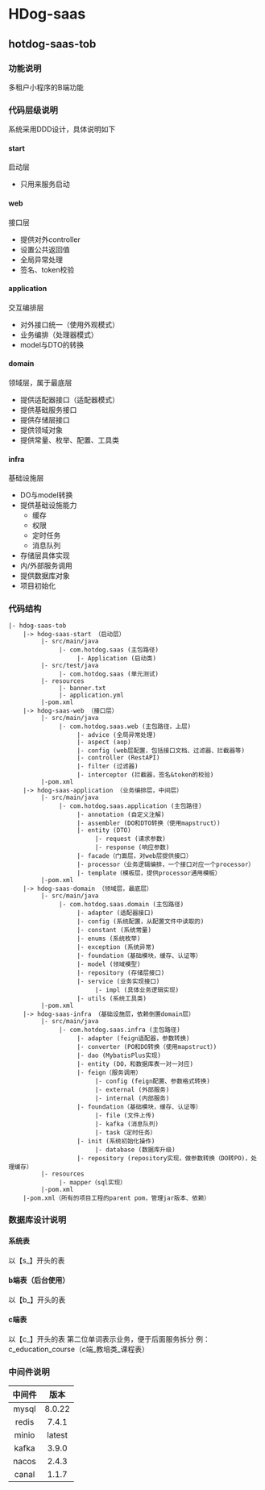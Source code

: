 # HDog-saas

## hotdog-saas-tob

### 功能说明

多租户小程序的B端功能

### 代码层级说明

系统采用DDD设计，具体说明如下

#### start

启动层

+ 只用来服务启动

#### web

接口层

+ 提供对外controller
+ 设置公共返回值
+ 全局异常处理
+ 签名、token校验

#### application

交互编排层

+ 对外接口统一（使用外观模式）
+ 业务编排（处理器模式）
+ model与DTO的转换

#### domain

领域层，属于最底层

+ 提供适配器接口（适配器模式）
+ 提供基础服务接口
+ 提供存储层接口
+ 提供领域对象
+ 提供常量、枚举、配置、工具类

#### infra

基础设施层

+ DO与model转换
+ 提供基础设施能力
    + 缓存
    + 权限
    + 定时任务
    + 消息队列
+ 存储层具体实现
+ 内/外部服务调用
+ 提供数据库对象
+ 项目初始化

### 代码结构

```
|- hdog-saas-tob
    |-> hdog-saas-start （启动层）
         |- src/main/java
              |- com.hotdog.saas (主包路径)
                   |- Application (启动类)
         |- src/test/java
              |- com.hotdog.saas (单元测试)
         |- resources
              |- banner.txt
              |- application.yml
         |-pom.xml
    |-> hdog-saas-web （接口层）
         |- src/main/java
              |- com.hotdog.saas.web (主包路径，上层)
                   |- advice (全局异常处理)
                   |- aspect (aop)
                   |- config (web层配置，包括接口文档、过滤器、拦截器等)
                   |- controller (RestAPI)
                   |- filter (过滤器) 
                   |- interceptor (拦截器，签名&token的校验) 
         |-pom.xml
    |-> hdog-saas-application （业务编排层，中间层）
         |- src/main/java
              |- com.hotdog.saas.application (主包路径)
                   |- annotation (自定义注解)
                   |- assembler (DO和DTO转换（使用mapstruct）)
                   |- entity (DTO)
                        |- request (请求参数)
                        |- response (响应参数)                 
                   |- facade（门面层，对web层提供接口）
                   |- processor（业务逻辑编排，一个接口对应一个processor）
                   |- template（模板层，提供processor通用模板）
         |-pom.xml
    |-> hdog-saas-domain （领域层，最底层）
         |- src/main/java
              |- com.hotdog.saas.domain (主包路径)
                   |- adapter (适配器接口)
                   |- config (系统配置，从配置文件中读取的)
                   |- constant (系统常量)
                   |- enums (系统枚举)
                   |- exception (系统异常)
                   |- foundation（基础模块，缓存、认证等）
                   |- model (领域模型)
                   |- repository (存储层接口)
                   |- service (业务实现接口)
                        |- impl (具体业务逻辑实现)
                   |- utils (系统工具类)
         |-pom.xml
    |-> hdog-saas-infra （基础设施层，依赖倒置domain层）
         |- src/main/java
              |- com.hotdog.saas.infra (主包路径)
                   |- adapter (feign适配器，参数转换)
                   |- converter (PO和DO转换（使用mapstruct）)
                   |- dao (MybatisPlus实现)
                   |- entity (DO，和数据库表一对一对应)
                   |- feign（服务调用）
                        |- config (feign配置、参数格式转换)
                        |- external (外部服务)
                        |- internal (内部服务)
                   |- foundation（基础模块，缓存、认证等）
                        |- file (文件上传)
                        |- kafka (消息队列)
                        |- task（定时任务）
                   |- init (系统初始化操作)
                        |- database (数据库升级)
                   |- repository (repository实现，做参数转换（DO转PO)，处理缓存）
         |- resources
              |- mapper（sql实现）
         |-pom.xml
    |-pom.xml（所有的项目工程的parent pom，管理jar版本、依赖）
```

### 数据库设计说明

#### 系统表

以【s_】开头的表

#### b端表（后台使用）

以【b_】开头的表

#### c端表

以【c_】开头的表
第二位单词表示业务，便于后面服务拆分
例：c_education_course（c端_教培类_课程表）

### 中间件说明

|  中间件   |    版本    |
|:------:|:--------:| 
| mysql  |  8.0.22  |
| redis  |  7.4.1   | 
| minio  |  latest  | 
| kafka  |  3.9.0   | 
| nacos  |  2.4.3   | 
| canal  |  1.1.7   | 

